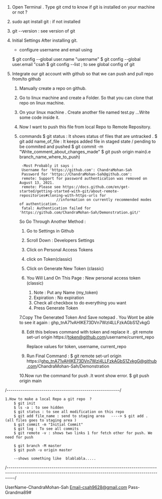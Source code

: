 1. Open Terminal . Type git cmd to know if git is installed on your machine or not ?

2. sudo apt install git : if not installed

3. git --version : see version of git

4. Initial Settings After installing git.
	- configure username and email using

	$ git config --global user.name "username"
	$ git config --global user.email "csah
	$ git config --list ; to see global config of git


5. Integrate our git account with github
   so that we can push and pull repo from/to github
	
	1. Manually create a repo on github.
	2. Go to linux machine and create a Folder.
	   So that you can clone that repo on linux machine.

	3. On your linux machine . Create another file named 
		test.py ...Write some code inside it.
	 
	4. Now I want to push this file from local Repo to Remote Repository.
	
	5. commands
	   $ git status : It shows status of files that are untracked .
	   $ git add name_of_file : It keeps added file in staged state / pending to be commited and pushed
	   $ git commit -m "Write_comment_about_changes_made"
	   $ git push origin main(i.e branch_name_where_to_push)

 			-Most Probably it says :
			Username for 'https://github.com': ChandraMohan-Sah
			Password for 'https://ChandraMohan-Sah@github.com': 
			remote: Support for password authentication was removed on August 13, 2021.
			remote: Please see https://docs.github.com/en/get-started/getting-started-with-git/about-remote-repositories#cloning-with-https-urls for 
							//information on currently recommended modes of authentication.
			fatal: Authentication failed for 'https://github.com/ChandraMohan-Sah/Demonstration.git/'

	   So Go Through Another Method :
		1. Go to Settings in Github
		2. Scroll Down : Developers Settings
		3. Click on Personal Access Tokens
		4. click on Token(classic)
		5. Click on Generate New Token (classic)
		
		6. You Will Land On This Page : New personal access token (classic)
			 
			1. Note : Put any Name (my_token)
			2. Expiration : No expiration
			3. Check all checkbox to do everything you want
			4. Press Generate Token
		
		7.Copy The Generated Token And Save notepad . You Wont be able to see it again :
			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

		8. Edit this belows command with token and replace it .
			git remote set-url origin https://token@github.com/username/current_repo
			
			Replace values for 
				token, username, current_repo

		9. Run Final Command :
			$ git remote set-url origin https://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@github.com/ChandraMohan-Sah/Demonstration

		
		10.Now run the command for push .It wont show error.
			$ git push origin main
			
			
/*----------------------------------------------------------*/
	
	1.How to make a local Repo a git repo  ?
		$ git init
		$ ls -a : to see hidden 
		$ git status : to see all modification on this repo
		$ git add file_name : send to staging area   ----> $ git add . (all files goes to staging area )
		$ git commit -m "Initial Commit"
		$ git log : To see all commits 
		$ git remote -v : shows two links 1 for fetch other for push. We need for push
		
		$ git branch -M master
		$ git push -u origin master
		
		--shows something like  blablabla.....
	










/*----------------------------------------------------------------------------------------------------------------------------------------------------------------*/

				
	

UserName-ChandraMohan-Sah
Email-csah9628@gmail.com
Pass-Grandma89#
